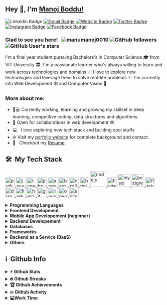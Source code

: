 ## Hey 👋, I'm [Manoj Boddu!](http://manumanoj.me/)


![Linkedin Badge](https://img.shields.io/badge/LinkedIn-blue?style=flat&logo=linkedin&labelColor=blue&link=https://www.linkedin.com/in/manumanoj0010/) [![Gmail Badge](https://img.shields.io/badge/Gmail-red?style=flat-square&logo=Gmail&logoColor=white&link=mailto:manumanoj0010@gmail.com)](mailto:manumanoj0010@gmail.com) [![Website Badge](https://img.shields.io/badge/-Website-47CCCC?style=flat&logo=Google-Chrome&logoColor=white&link=https://manumanoj.me)](https://manumanoj.me) [![Twitter Badge](https://img.shields.io/badge/-Twitter-1ca0f1?style=flat&labelColor=1ca0f1&logo=twitter&logoColor=white&link=https://twitter.com/manumanoj0010)](https://twitter.com/manumanoj0010) [![Instagram Badge](https://img.shields.io/badge/-Instagram-E4405F?style=flat&logo=instagram&logoColor=white&link=https://instagram.com/m.a.n.u.m.a.n.o.j/)](https://instagram.com/m.a.n.u.m.a.n.o.j) [![Facebook Badge](https://img.shields.io/badge/-Facebook-1877f2?style=flat&logo=facebook&logoColor=white&link=https://facebook.com/manumanoj0010)](https://facebook.com/manumanoj0010)

### Glad to see you here! &nbsp; <img src="https://komarev.com/ghpvc/?username=manumanoj0010&label=Profile%20views&color=0e75b6&style=flat" alt="manumanoj0010" /> ![GitHub followers](https://img.shields.io/github/followers/manumanoj0010) ![GitHub User's stars](https://img.shields.io/github/stars/manumanoj0010)

I'm a final year student pursuing Bachelors's in Computer Science 🎓 from VIT University 🏛. I'm a passionate learner who's always willing to learn and work across technologies and domains 💡. I love to explore new technologies and leverage them to solve real-life problems ✨. I'm currently into Web Development 🕸️ and Computer Vision 👀.

### More about me:

- 👨💻 Currently working, learning and growing my skillset in deep learning, competitive coding, data structures and algorithms.
- 🤝 Open for collaborations in web development 🕸️
- 💻 &nbsp; I love exploring new tech stack and building cool stuffs
- 🌐 Visit my [porfolio website](https://manumanoj.me) for complete background and contact.
- 📝 &nbsp; Checkout my [Resume](https://manumanoj.me/Resume.pdf).

<h2> 🛠 &nbsp;My Tech Stack</h2>

 <a href="https://www.python.org" target="_blank"> <img src="https://devicons.github.io/devicon/devicon.git/icons/python/python-original.svg" alt="python" width="30" height="30"/> </a><a href="https://developer.mozilla.org/en-US/docs/Web/JavaScript" target="_blank"> <img src="https://devicons.github.io/devicon/devicon.git/icons/javascript/javascript-original.svg" alt="javascript" width="30" height="30"/> </a>   <a href="https://www.typescriptlang.org/" target="_blank"> <img src="https://devicons.github.io/devicon/devicon.git/icons/typescript/typescript-original.svg" alt="typescript" width="30" height="30"/> </a> <a href="https://www.php.net" target="_blank"> <img src="https://devicons.github.io/devicon/devicon.git/icons/php/php-original.svg" alt="php" width="30" height="30"/> </a> <a href="https://angular.io" target="_blank"><img src="https://devicons.github.io/devicon/devicon.git/icons/angularjs/angularjs-original.svg" alt="angularjs" width="30" height="30"/> </a> <a href="https://getbootstrap.com" target="_blank"> <img src="https://devicons.github.io/devicon/devicon.git/icons/bootstrap/bootstrap-plain.svg" alt="bootstrap" width="30" height="30"/> </a> <a href="https://www.w3schools.com/css/" target="_blank"> <img src="https://devicons.github.io/devicon/devicon.git/icons/css3/css3-original-wordmark.svg" alt="css3" width="30" height="30"/> </a><a href="https://www.w3.org/html/" target="_blank"> <img src="https://devicons.github.io/devicon/devicon.git/icons/html5/html5-original-wordmark.svg" alt="html5" width="30" height="30"/> </a>  <a href="https://nodejs.org" target="_blank"> <img src="https://devicons.github.io/devicon/devicon.git/icons/nodejs/nodejs-original-wordmark.svg" alt="nodejs" width="50" height="50"/> </a>  <a href="https://flutter.dev" target="_blank"> <img src="https://www.vectorlogo.zone/logos/flutterio/flutterio-icon.svg" alt="flutter" width="30" height="30"/></a>  <a href="https://www.mysql.com/" target="_blank"> <img src="https://devicons.github.io/devicon/devicon.git/icons/mysql/mysql-original-wordmark.svg" alt="mysql" width="40" height="40"/></a><a href="https://www.postgresql.org" target="_blank"> <img src="https://devicons.github.io/devicon/devicon.git/icons/postgresql/postgresql-original-wordmark.svg" alt="postgresql" width="40" height="40"/> </a> <a href="https://flask.palletsprojects.com/" target="_blank"> <img src="https://www.vectorlogo.zone/logos/pocoo_flask/pocoo_flask-icon.svg" alt="flask" width="30" height="30"/> </a><a href="https://www.djangoproject.com/" target="_blank"> <img src="https://devicons.github.io/devicon/devicon.git/icons/django/django-original.svg" alt="django" width="30" height="30"/> </a>  <a href="https://firebase.google.com/" target="_blank"> <img src="https://www.vectorlogo.zone/logos/firebase/firebase-icon.svg" alt="firebase" width="30" height="30"/> </a> <a href="https://heroku.com" target="_blank"> <img src="https://www.vectorlogo.zone/logos/heroku/heroku-icon.svg" alt="heroku" width="30" height="30"/> </a> <a href="https://git-scm.com/" target="_blank"> <img src="https://www.vectorlogo.zone/logos/git-scm/git-scm-icon.svg" alt="git" width="30" height="30"/> </a>  <a href="https://www.linux.org/" target="_blank"> <img src="https://devicons.github.io/devicon/devicon.git/icons/linux/linux-original.svg" alt="linux" width="30" height="30"/> </a> <a href="https://opencv.org/" target="_blank"> <img src="https://www.vectorlogo.zone/logos/opencv/opencv-icon.svg" alt="opencv" width="30" height="30"/> </a><a href="https://unity.com/" target="_blank"> <img src="https://www.vectorlogo.zone/logos/unity3d/unity3d-icon.svg" alt="unity" width="30" height="30"/> </a> 

<details>	
  <summary><b>Programming Languages</b></summary>
 <a href="https://www.python.org" target="_blank"> <img src="https://devicons.github.io/devicon/devicon.git/icons/python/python-original.svg" alt="python" width="30" height="30"/> </a><a href="https://developer.mozilla.org/en-US/docs/Web/JavaScript" target="_blank"> <img src="https://devicons.github.io/devicon/devicon.git/icons/javascript/javascript-original.svg" alt="javascript" width="30" height="30"/> </a>   <a href="https://www.typescriptlang.org/" target="_blank"> <img src="https://devicons.github.io/devicon/devicon.git/icons/typescript/typescript-original.svg" alt="typescript" width="30" height="30"/> </a> <a href="https://www.php.net" target="_blank"> <img src="https://devicons.github.io/devicon/devicon.git/icons/php/php-original.svg" alt="php" width="30" height="30"/> </a> 
</details>

<details>	
  <summary><b>Frontend Development</b></summary>
  <a href="https://angular.io" target="_blank"><img src="https://devicons.github.io/devicon/devicon.git/icons/angularjs/angularjs-original.svg" alt="angularjs" width="30" height="30"/> </a> <a href="https://getbootstrap.com" target="_blank"> <img src="https://devicons.github.io/devicon/devicon.git/icons/bootstrap/bootstrap-plain.svg" alt="bootstrap" width="30" height="30"/> </a> <a href="https://www.w3schools.com/css/" target="_blank"> <img src="https://devicons.github.io/devicon/devicon.git/icons/css3/css3-original-wordmark.svg" alt="css3" width="30" height="30"/> </a><a href="https://www.w3.org/html/" target="_blank"> <img src="https://devicons.github.io/devicon/devicon.git/icons/html5/html5-original-wordmark.svg" alt="html5" width="30" height="30"/> </a> 
</details>

<details>	
  <summary><b>Mobile App Developement (beginner)</b></summary>
  <a href="https://flutter.dev" target="_blank"> <img src="https://www.vectorlogo.zone/logos/flutterio/flutterio-icon.svg" alt="flutter" width="30" height="30"/></a><i></i>
</details>

<details>	
  <summary><b>Backend Developement</b></summary>
  <a href="https://nodejs.org" target="_blank"> <img src="https://devicons.github.io/devicon/devicon.git/icons/nodejs/nodejs-original-wordmark.svg" alt="nodejs" width="50" height="50"/> </a>
</details>

<details>	
  <summary><b>Databases</b></summary>
 <a href="https://www.mysql.com/" target=_blank"> <img src="https://devicons.github.io/devicon/devicon.git/icons/mysql/mysql-original-wordmark.svg" alt="mysql" width="40" height="40"/></a><a href="https://www.postgresql.org" target="_blank"> <img src="https://devicons.github.io/devicon/devicon.git/icons/postgresql/postgresql-original-wordmark.svg" alt="postgresql" width="40" height="40"/> </a>
</details>

<details>	
  <summary><b>Frameworks</b></summary>
  <a href="https://flask.palletsprojects.com/" target="_blank"> <img src="https://www.vectorlogo.zone/logos/pocoo_flask/pocoo_flask-icon.svg" alt="flask" width="30" height="30"/> </a><a href="https://www.djangoproject.com/" target="_blank"> <img src="https://devicons.github.io/devicon/devicon.git/icons/django/django-original.svg" alt="django" width="30" height="30"/> </a>
</details>

<details>	
  <summary><b>Backend as a Service (BaaS) </b></summary>
  <a href="https://firebase.google.com/" target="_blank"> <img src="https://www.vectorlogo.zone/logos/firebase/firebase-icon.svg" alt="firebase" width="30" height="30"/> </a> <a href="https://heroku.com" target="_blank"> <img src="https://www.vectorlogo.zone/logos/heroku/heroku-icon.svg" alt="heroku" width="30" height="30"/> </a>
  </details>

<details>	
  <summary><b>Others</b></summary>
  <a href="https://git-scm.com/" target="_blank"> <img src="https://www.vectorlogo.zone/logos/git-scm/git-scm-icon.svg" alt="git" width="30" height="30"/> </a>  <a href="https://www.linux.org/" target="_blank"> <img src="https://devicons.github.io/devicon/devicon.git/icons/linux/linux-original.svg" alt="linux" width="30" height="30"/> </a> <a href="https://opencv.org/" target="_blank"> <img src="https://www.vectorlogo.zone/logos/opencv/opencv-icon.svg" alt="opencv" width="30" height="30"/> </a><a href="https://unity.com/" target="_blank"> <img src="https://www.vectorlogo.zone/logos/unity3d/unity3d-icon.svg" alt="unity" width="30" height="30"/> </a> 
</details>

<h2>ℹ️ &nbsp;Github Info</h2>
<details>	
  <summary><b>⚡ Github Stats</b></summary>

<img height="180em" src="https://github-readme-stats.manumanoj0010.vercel.app/api?username=manumanoj0010&show_icons=true&locale=en&hide_border=true" alt="manumanoj0010" />
<img height="180em" src="https://github-readme-stats.manumanoj0010.vercel.app/api/top-langs?username=manumanoj0010&show_icons=true&locale=en&layout=compact&langs_count=7&hide_border=true&hide=c" alt="manumanoj0010"/>
</details>

<details>
 <summary><b>🔥 Github Streaks</b></summary>
<p align="center"><img src="https://github-readme-streak-stats.herokuapp.com/?user=manumanoj0010&" alt="manumanoj0010" /></p>
</details>

<details>
 <summary><b>🏆 Github Achievements</b></summary>
<p align="center"> <a href="https://github.com/ryo-ma/github-profile-trophy"><img src="https://github-profile-trophy.vercel.app/?username=manumanoj0010&margin-w=5" alt="manumanoj0010" /></a> </p>
</details>

<details>
 <summary><b>💥 Github Activity</b></summary>

<!--START_SECTION:activity-->
1. 💪 Opened PR [#164](https://github.com/coderjojo/creative-profile-readme/pull/164) in [coderjojo/creative-profile-readme](https://github.com/coderjojo/creative-profile-readme)
2. ❗️ Closed issue [#15](https://github.com/santhoopa/Hospital-Management-System/issues/15) in [santhoopa/Hospital-Management-System](https://github.com/santhoopa/Hospital-Management-System)
3. 💪 Opened PR [#438](https://github.com/abhisheknaiidu/awesome-github-profile-readme/pull/438) in [abhisheknaiidu/awesome-github-profile-readme](https://github.com/abhisheknaiidu/awesome-github-profile-readme)
4. ❗️ Opened issue [#15](https://github.com/santhoopa/Hospital-Management-System/issues/15) in [santhoopa/Hospital-Management-System](https://github.com/santhoopa/Hospital-Management-System)
4. ❗️ Opened issue [#15](https://github.com/santhoopa/Hospital-Management-System/issues/15) in [santhoopa/Hospital-Management-System](https://github.com/santhoopa/Hospital-Management-System)
4. 🎉 Merged PR [#2](https://github.com/manumanoj0010/Real-EState-Website/pull/2) in [manumanoj0010/Real-EState-Website](https://github.com/manumanoj0010/Real-EState-Website)
5. 🎉 Merged PR [#3](https://github.com/manumanoj0010/Javascript-Applications/pull/3) in [manumanoj0010/Javascript-Applications](https://github.com/manumanoj0010/Javascript-Applications)
<!--END_SECTION:activity-->

</details>

<details>
 <summary><b>💻Work Time</b></summary>
<!--START_SECTION:waka-->
![Profile Views](http://img.shields.io/badge/Profile%20Views-31-blue)

**🐱 My Github Data** 

> 🏆 531 Contributions in the Year 2020
 > 
> 📦 965.3 kB Used in Github's Storage 
 > 
> 💼 Opted to Hire
 > 
> 📜 30 Public Repositories 
 > 
> 🔑 10 Private Repositories  
 > 
**I'm an Early 🐤** 

```text
🌞 Morning    31 commits     ██░░░░░░░░░░░░░░░░░░░░░░░   8.56% 
🌆 Daytime    174 commits    ████████████░░░░░░░░░░░░░   48.07% 
🌃 Evening    98 commits     ██████░░░░░░░░░░░░░░░░░░░   27.07% 
🌙 Night      59 commits     ████░░░░░░░░░░░░░░░░░░░░░   16.3%

```
📅 **I'm Most Productive on Thursday** 

```text
Monday       52 commits     ███░░░░░░░░░░░░░░░░░░░░░░   14.36% 
Tuesday      51 commits     ███░░░░░░░░░░░░░░░░░░░░░░   14.09% 
Wednesday    50 commits     ███░░░░░░░░░░░░░░░░░░░░░░   13.81% 
Thursday     71 commits     █████░░░░░░░░░░░░░░░░░░░░   19.61% 
Friday       44 commits     ███░░░░░░░░░░░░░░░░░░░░░░   12.15% 
Saturday     45 commits     ███░░░░░░░░░░░░░░░░░░░░░░   12.43% 
Sunday       49 commits     ███░░░░░░░░░░░░░░░░░░░░░░   13.54%

```


📊 **This Week I Spent My Time On** 

```text
⌚︎ Time Zone: Asia/Kolkata

💬 Programming Languages: 
HTML                     15 hrs 31 mins      █████████████░░░░░░░░░░░░   53.45% 
CSS                      4 hrs 59 mins       ████░░░░░░░░░░░░░░░░░░░░░   17.2% 
TypeScript               4 hrs 45 mins       ████░░░░░░░░░░░░░░░░░░░░░   16.36% 
Markdown                 1 hr 11 mins        █░░░░░░░░░░░░░░░░░░░░░░░░   4.12% 
Python                   1 hr 4 mins         █░░░░░░░░░░░░░░░░░░░░░░░░   3.68%

🔥 Editors: 
VS Code                  29 hrs 2 mins       █████████████████████████   100.0%

🐱‍💻 Projects: 
Carezy-Hospital-Web      12 hrs 27 mins      ██████████░░░░░░░░░░░░░░░   42.91% 
UI                       12 hrs 15 mins      ██████████░░░░░░░░░░░░░░░   42.2% 
Django-ToDo-App          1 hr 26 mins        █░░░░░░░░░░░░░░░░░░░░░░░░   4.96% 
manumanoj0010            49 mins             ░░░░░░░░░░░░░░░░░░░░░░░░░   2.85% 
Python_DSA               47 mins             ░░░░░░░░░░░░░░░░░░░░░░░░░   2.73%

💻 Operating System: 
Windows                  29 hrs 2 mins       █████████████████████████   100.0%

```

**I Mostly Code in Python** 

```text
Python                   10 repos            ███████░░░░░░░░░░░░░░░░░░   31.25% 
HTML                     7 repos             █████░░░░░░░░░░░░░░░░░░░░   21.88% 
CSS                      4 repos             ███░░░░░░░░░░░░░░░░░░░░░░   12.5% 
PHP                      3 repos             ██░░░░░░░░░░░░░░░░░░░░░░░   9.38% 
Dart                     3 repos             ██░░░░░░░░░░░░░░░░░░░░░░░   9.38%

```


**Timeline**

![Chart not found](https://raw.githubusercontent.com/manumanoj0010/manumanoj0010/master/charts/bar_graph.png) 


<!--END_SECTION:waka-->

#

<div align="center">

### Show some ❤️ by starring some of the repositories!

</div>

